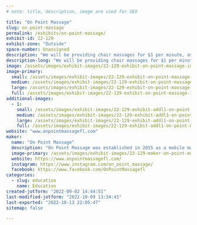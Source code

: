 ```yaml
---
# note: title, description, image are used for SEO

title: "On Point Massage"
slug: on-point-massage
permalink: /exhibits/on-point-massage/
exhibit-id: 22-129
exhibit-zone: "Outside"
space-number: Unassigned
description: "We will be providing chair massages for $1 per minute, as well as having a prize wheel for makers."
description-long: "We will be providing chair massages for $1 per minute. For younger makers, we will have a prize wheel to spin. We will also be giving away two 1-hour massages each day. These sessions will be done at our office in Winter Park. "
image: /assets/images/exhibit-images/22-129-exhibit-on-point-massage-img-7746-large.JPG
image-primary: 
  small: /assets/images/exhibit-images/22-129-exhibit-on-point-massage-img-7746-small.JPG
  medium: /assets/images/exhibit-images/22-129-exhibit-on-point-massage-img-7746-medium.JPG
  large: /assets/images/exhibit-images/22-129-exhibit-on-point-massage-img-7746-large.JPG
  full: /assets/images/exhibit-images/22-129-exhibit-on-point-massage-img-7746-full.JPG
additional-images: 
  - 1:
    small: /assets/images/exhibit-images/22-129-exhibit-addl1-on-point-massage-img-7747-small.JPG
    medium: /assets/images/exhibit-images/22-129-exhibit-addl1-on-point-massage-img-7747-medium.JPG
    large: /assets/images/exhibit-images/22-129-exhibit-addl1-on-point-massage-img-7747-large.JPG
    full: /assets/images/exhibit-images/22-129-exhibit-addl1-on-point-massage-img-7747-full.JPG
website: "www.onpointmassagefl.com"
maker: 
  name: "On Point Massage"
  description: "On Point Massage was established in 2015 as a mobile massage company. After four years of bringing massage into clients’ homes, it was time to take the next step. In 2019 On Point Massage opened its first brick-and-mortar location in Winter Park, Florida. We are proud to provide massage services customized to each client, corporation, and event at an affordable price. "
  image-primary: /assets/images/exhibit-images/22-129-maker-on-point-massage-11960139-765311596913559-1128015743949356004-n-medium.jpg
  website: https://www.onpointmassagefl.com/
  instagram: https://www.instagram.com/on_point_massage/
  facebook: https://www.facebook.com/OnPointMassagefl
categories: 
  - slug: education
    name: Education
created-jotform: "2022-09-02 14:44:51"
last-modified-jotform: "2022-10-09 13:34:41"
last-exported: "2022-10-13 22:05:47"
sitemap: false

---
```

